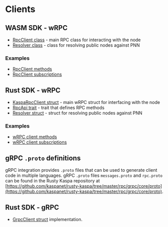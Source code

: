 # Clients

## WASM SDK - wRPC

- [RpcClient class](https://aspectron.com/docs/kaspa-wasm/RpcClient.html) - main RPC class for interacting with the node
- [Resolver class](https://kaspa.aspectron.org/docs/classes/Resolver.html) - class for resolving public nodes against PNN

### Examples

- [RpcClient methods](https://github.com/kaspanet/rusty-kaspa/blob/master/wasm/examples/nodejs/javascript/general/rpc.js)
- [RpcClient subscriptions](https://github.com/kaspanet/rusty-kaspa/blob/master/wasm/examples/nodejs/javascript/general/subscribe-daa-score.js)


## Rust SDK - wRPC

- [KaspaRpcClient struct](https://docs.rs/kaspa-wrpc-client/latest/kaspa_wrpc_client/client/struct.KaspaRpcClient.html) - main wRPC struct for interfacing with the node
- [RpcApi trait](https://docs.rs/kaspa-wrpc-client/latest/kaspa_wrpc_client/prelude/api/rpc/trait.RpcApi.html) - trait that defines RPC methods
- [Resolver struct](https://docs.rs/kaspa-wrpc-client/latest/kaspa_wrpc_client/resolver/struct.Resolver.html) - struct for resolving public nodes against PNN

### Examples

- [wRPC client methods](https://github.com/kaspanet/rusty-kaspa/blob/master/rpc/wrpc/examples/simple_client/src/main.rs)
- [wRPC client subscriptions](https://github.com/kaspanet/rusty-kaspa/blob/master/rpc/wrpc/examples/subscriber/src/main.rs)

## gRPC `.proto` definitions

gRPC integration provides `.proto` files that can be used to generate client code in multiple languages. gRPC `.proto` files `messages.proto` and `rpc.proto` can be found in the Rusty Kaspa repository at [https://github.com/kaspanet/rusty-kaspa/tree/master/rpc/grpc/core/proto](https://github.com/kaspanet/rusty-kaspa/tree/master/rpc/grpc/core/proto).

## Rust SDK - gRPC

- [GrpcClient struct](https://github.com/kaspanet/rusty-kaspa/blob/master/rpc/grpc/client/src/lib.rs) implementation.
